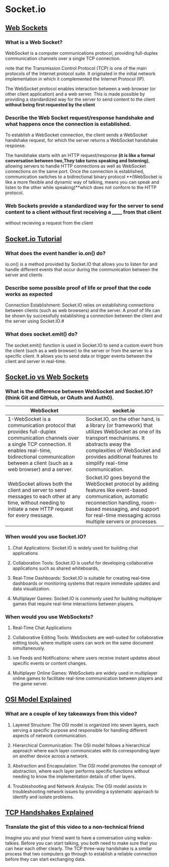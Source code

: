 # Socket.io

## [Web Sockets](https://en.wikipedia.org/wiki/WebSocket)


### What is a Web Socket?

WebSocket is a computer communications protocol, providing full-duplex communication channels over a single TCP connection.

note that the Transmission Control Protocol (TCP) is one of the main protocols of the Internet protocol suite. It originated in the initial network implementation in which it complemented the Internet Protocol (IP).

The WebSocket protocol enables interaction between a web browser (or other client application) and a web server. 
This is made possible by providing a standardized way for the server to send content to the client **without being first requested by the client**


### Describe the Web Socket request/response handshake and what happens once the connection is established.

To establish a WebSocket connection, the client sends a WebSocket handshake request, for which the server returns a WebSocket handshake response.

The handshake starts with an HTTP request/response **(it is like a formal conversation between two,They take turns speaking and listening)**, allowing servers to handle HTTP connections as well as WebSocket connections on the same port. Once the connection is established, communication switches to a bidirectional binary protocol **(WebSocket is like a more flexible and dynamic way of talking, means you can speak and listen to the other while speaking)**which does not conform to the HTTP protocol.

### Web Sockets provide a standardized way for the server to send content to a client without first receiving a ____ from that client
without recieving a request from the client

## [Socket.io Tutorial](https://www.tutorialspoint.com/socket.io/)



### What does the event handler io.on() do?

io.on() is a method provided by Socket.IO that allows you to listen for and handle different events that occur during the communication between the server and clients

### Describe some possible proof of life or proof that the code works as expected

Connection Establishment: Socket.IO relies on establishing connections between clients (such as web browsers) and the server. A proof of life can be shown by successfully establishing a connection between the client and the server using Socket.IO.#

### What does socket.emit() do?


The socket.emit() function is used in Socket.IO to send a custom event from the client (such as a web browser) to the server or from the server to a specific client. It allows you to send data or trigger events between the client and server in real-time.

## [Socket.io vs Web Sockets](https://www.educba.com/my-courses/learning/)



### What is the difference between WebSocket and Socket.IO? (think Git and GitHub, or OAuth and Auth0).
|WebSocket|socket.io|
|-|-|
|1-WebSocket is a communication protocol that provides full-duplex communication channels over a single TCP connection. It enables real-time, bidirectional communication between a client (such as a web browser) and a server.|Socket.IO, on the other hand, is a library (or framework) that utilizes WebSocket as one of its transport mechanisms. It abstracts away the complexities of WebSocket and provides additional features to simplify real-time communication.|
|WebSocket allows both the client and server to send messages to each other at any time, without needing to initiate a new HTTP request for every message. |Socket.IO goes beyond the WebSocket protocol by adding features like event-based communication, automatic reconnection handling, room-based messaging, and support for real-time messaging across multiple servers or processes.|

### When would you use Socket.IO?

1. Chat Applications: Socket.IO is widely used for building chat applications

1. Collaboration Tools: Socket.IO is useful for developing collaborative applications such as shared whiteboards,

1. Real-Time Dashboards: Socket.IO is suitable for creating real-time dashboards or monitoring systems that require immediate updates and data visualization.

1. Multiplayer Games: Socket.IO is commonly used for building multiplayer games that require real-time interactions between players. 

### When would you use WebSockets?

1. Real-Time Chat Applications 
1. Collaborative Editing Tools: WebSockets are well-suited for collaborative editing tools, where multiple users can work on the same document simultaneously. 

1. ive Feeds and Notifications:  where users receive instant updates about specific events or content changes. 

1. Multiplayer Online Games: WebSockets are widely used in multiplayer online games to facilitate real-time communication between players and the game server.

## [OSI Model Explained](https://www.youtube.com/watch?v=vv4y_uOneC0)


### What are a couple of key takeaways from this video?

1. Layered Structure: The OSI model is organized into seven layers, each serving a specific purpose and responsible for handling different aspects of network communication. 

1. Hierarchical Communication: The OSI model follows a hierarchical approach where each layer communicates with its corresponding layer on another device across a network. 

1. Abstraction and Encapsulation: The OSI model promotes the concept of abstraction, where each layer performs specific functions without needing to know the implementation details of other layers. 

1. Troubleshooting and Network Analysis: The OSI model assists in troubleshooting network issues by providing a systematic approach to identify and isolate problems. 


## [TCP Handshakes Explained](https://www.youtube.com/watch?v=xMtP5ZB3wSk)

### Translate the gist of this video to a non-technical friend

Imagine you and your friend want to have a conversation using walkie-talkies. Before you can start talking, you both need to make sure that you can hear each other clearly. The TCP three-way handshake is a similar process that two computers go through to establish a reliable connection before they can start exchanging data.